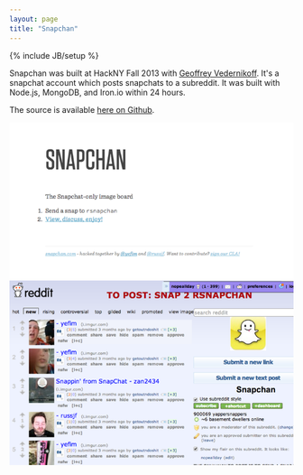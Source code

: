 ```yaml
---
layout: page
title: "Snapchan"
---
```

{% include JB/setup %}

Snapchan was built at HackNY Fall 2013 with 
[Geoffrey Vedernikoff](http://twitter.com/yefim). It's a snapchat account 
which posts snapchats to a subreddit. It was built with Node.js, MongoDB, and
Iron.io within 24 hours.

The source is available [here on Github](https://github.com/yefim/snapchan).

<div id="mobileshots">
<img src="snapchan/1.png" />
<img src="snapchan/2.png" />
</div>
